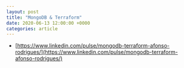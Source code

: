 ```yaml
---
layout: post
title: "MongoDB & Terraform"
date: 2020-06-13 12:00:00 +0000
categories: article
---
```


- [https://www.linkedin.com/pulse/mongodb-terraform-afonso-rodrigues/](https://www.linkedin.com/pulse/mongodb-terraform-afonso-rodrigues/)
